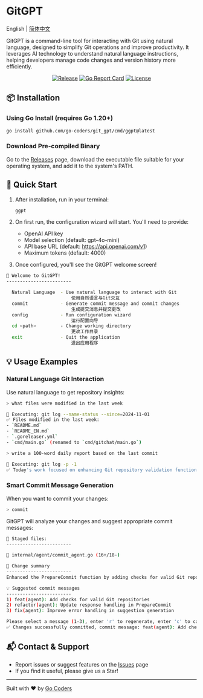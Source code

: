 # GitGPT

English | [简体中文](README.md)

GitGPT is a command-line tool for interacting with Git using natural language, designed to simplify Git operations and improve productivity. It leverages AI technology to understand natural language instructions, helping developers manage code changes and version history more efficiently.

<div align="center">

[![Release](https://img.shields.io/github/v/release/go-coders/git_gpt)](https://github.com/go-coders/git_gpt/releases)
[![Go Report Card](https://goreportcard.com/badge/github.com/go-coders/git_gpt)](https://goreportcard.com/report/github.com/go-coders/git_gpt)
[![License](https://img.shields.io/github/license/go-coders/git_gpt)](LICENSE)

</div>

## 📦 Installation

### Using Go Install (requires Go 1.20+)

```bash
go install github.com/go-coders/git_gpt/cmd/ggpt@latest
```

### Download Pre-compiled Binary

Go to the [Releases](https://github.com/go-coders/git_gpt/releases) page, download the executable file suitable for your operating system, and add it to the system's PATH.

## 🚀 Quick Start

1. After installation, run in your terminal:

   ```bash
   ggpt
   ```

2. On first run, the configuration wizard will start. You'll need to provide:

   - OpenAI API key
   - Model selection (default: gpt-4o-mini)
   - API base URL (default: https://api.openai.com/v1)
   - Maximum tokens (default: 4000)

3. Once configured, you'll see the GitGPT welcome screen!

```bash
🤖 Welcome to GitGPT!
------------------------

  Natural Language  - Use natural language to interact with Git
                        使用自然语言与Git交互
  commit            - Generate commit message and commit changes
                        生成提交消息并提交更改
  config            - Run configuration wizard
                        运行配置向导
  cd <path>         - Change working directory
                        更改工作目录
  exit              - Quit the application
                        退出应用程序

```

## 💡 Usage Examples

### Natural Language Git Interaction

Use natural language to get repository insights:

```bash
> what files were modified in the last week

🔄 Executing: git log --name-status --since=2024-11-01
✅ Files modified in the last week:
- `README.md`
- `README_EN.md`
- `.goreleaser.yml`
- `cmd/main.go` (renamed to `cmd/gitchat/main.go`)

```

```bash
> write a 100-word daily report based on the last commit

🔄 Executing: git log -p -1
✅ Today's work focused on enhancing Git repository validation functionality. I added new code in chat_agent.go to verify whether the current directory is a Git repository before executing chat functionality. If not, it returns a custom NotGitRepoError. Additionally, I cleaned up the response handling to ensure proper formatting. These improvements enhance system robustness by preventing unnecessary operations in non-Git repository environments.

```

### Smart Commit Message Generation

When you want to commit your changes:

```bash
> commit
```

GitGPT will analyze your changes and suggest appropriate commit messages:

```bash
📄 Staged files:
------------------------

📝 internal/agent/commit_agent.go (16+/18-)

📝 Change summary
------------------------
Enhanced the PrepareCommit function by adding checks for valid Git repositories and refactoring response handling. Introduced a new error type for non-Git repositories and modified the return type to include a structured CommitResponse. Improved logging and error handling in the generateSuggestions function to ensure clearer and more reliable suggestion generation.

💡 Suggested commit messages
------------------------
1) feat(agent): Add checks for valid Git repositories
2) refactor(agent): Update response handling in PrepareCommit
3) fix(agent): Improve error handling in suggestion generation

Please select a message (1-3), enter 'r' to regenerate, enter 'c' to cancel, or enter 'm' to manually input: 1
✅ Changes successfully committed, commit message: feat(agent): Add checks for valid Git repositories

```

## 📬 Contact & Support

- Report issues or suggest features on the [Issues](https://github.com/go-coders/git_gpt/issues) page
- If you find it useful, please give us a Star!

---

Built with ❤️ by [Go Coders](https://github.com/go-coders)
